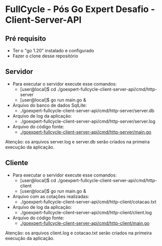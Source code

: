 # FullCycle - Pós Go Expert Desafio - Client-Server-API

## Pré requisito

* Ter o "go 1.20" instalado e configurado 
* Fazer o clone desse repositório

## Servidor
* Para executar o servidor execute esse comandos:
    * [user@local]$ cd ./goexpert-fullcycle-client-server-api/cmd/http-server
    * [user@local]$ go run main.go &
* Arquivo do banco de dados SqlLite:
    * ./goexpert-fullcycle-client-server-api/cmd/http-server/server.db
* Arquivo de log da aplicação:
    * ./goexpert-fullcycle-client-server-api/cmd/http-server/server.log
* Arquivo do código fonte:
    * [./goexpert-fullcycle-client-server-api/cmd/http-server/main.go](./cmd/http-server/main.go)

Atenção: os arquivos server.log e server.db serão criados na primeira execução da aplicação.

## Cliente
* Para executar o servidor execute esse comandos:
    * [user@local]$ cd ./goexpert-fullcycle-client-server-api/cmd/http-client
    * [user@local]$ go run main.go &
* Arquivo com as cotações realizadas:
    * ./goexpert-fullcycle-client-server-api/cmd/http-client/cotacao.txt
* Arquivo de log da aplicação:
    * ./goexpert-fullcycle-client-server-api/cmd/http-client/client.log
* Arquivo do código fonte:
    * [./goexpert-fullcycle-client-server-api/cmd/http-client/main.go](./cmd/http-client/main.go)

Atenção: os arquivos client.log e cotacao.txt serão criados na primeira execução da aplicação.